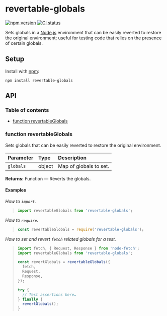 # revertable-globals

[![npm version](https://badgen.net/npm/v/revertable-globals)](https://npm.im/revertable-globals) [![CI status](https://github.com/jaydenseric/revertable-globals/workflows/CI/badge.svg)](https://github.com/jaydenseric/revertable-globals/actions)

Sets globals in a [Node.js](https://nodejs.org) environment that can be easily reverted to restore the original environment; useful for testing code that relies on the presence of certain globals.

## Setup

Install with [npm](https://npmjs.com/get-npm):

```shell
npm install revertable-globals
```

## API

### Table of contents

- [function revertableGlobals](#function-revertableglobals)

### function revertableGlobals

Sets globals that can be easily reverted to restore the original environment.

| Parameter | Type   | Description            |
| :-------- | :----- | :--------------------- |
| `globals` | object | Map of globals to set. |

**Returns:** Function — Reverts the globals.

#### Examples

_How to `import`._

> ```js
> import revertableGlobals from 'revertable-globals';
> ```

_How to `require`._

> ```js
> const revertableGlobals = require('revertable-globals');
> ```

_How to set and revert `fetch` related globals for a test._

> ```js
> import fetch, { Request, Response } from 'node-fetch';
> import revertableGlobals from 'revertable-globals';
>
> const revertGlobals = revertableGlobals({
>   fetch,
>   Request,
>   Response,
> });
>
> try {
>   // Test assertions here…
> } finally {
>   revertGlobals();
> }
> ```
